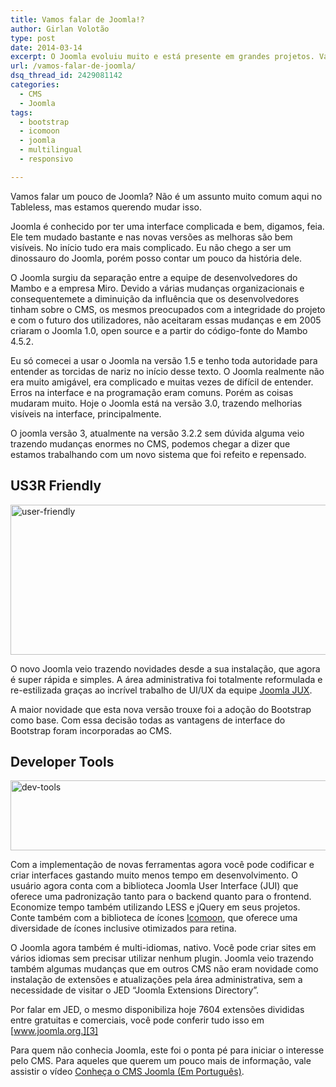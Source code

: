 ```yaml
---
title: Vamos falar de Joomla!?
author: Girlan Volotão
type: post
date: 2014-03-14
excerpt: O Joomla evoluiu muito e está presente em grandes projetos. Vale a pena esquecer as mágoas do passado para conhecê-lo melhor.
url: /vamos-falar-de-joomla/
dsq_thread_id: 2429081142
categories:
  - CMS
  - Joomla
tags:
  - bootstrap
  - icomoon
  - joomla
  - multilingual
  - responsivo

---
```

Vamos falar um pouco de Joomla? Não é um assunto muito comum aqui no Tableless, mas estamos querendo mudar isso.

Joomla é conhecido por ter uma interface complicada e bem, digamos, feia. Ele tem mudado bastante e nas novas versões as melhoras são bem visíveis. No início tudo era mais complicado. Eu não chego a ser um dinossauro do Joomla, porém posso contar um pouco da história dele.

O Joomla surgiu da separação entre a equipe de desenvolvedores do Mambo e a empresa Miro. Devido a várias mudanças organizacionais e consequentemete a diminuição da influência que os desenvolvedores tinham sobre o CMS, os mesmos preocupados com a integridade do projeto e com o futuro dos utilizadores, não aceitaram essas mudanças e em 2005 criaram o Joomla 1.0, open source e a partir do código-fonte do Mambo 4.5.2.

Eu só comecei a usar o Joomla na versão 1.5 e tenho toda autoridade para entender as torcidas de nariz no início desse texto. O Joomla realmente não era muito amigável, era complicado e muitas vezes de difícil de entender. Erros na interface e na programação eram comuns. Porém as coisas mudaram muito. Hoje o Joomla está na versão 3.0, trazendo melhorias visíveis na interface, principalmente.

O joomla versão 3, atualmente na versão 3.2.2 sem dúvida alguma veio trazendo mudanças enormes no CMS, podemos chegar a dizer que estamos trabalhando com um novo sistema que foi refeito e repensado.

## US3R Friendly

<img class="aligncenter size-medium wp-image-41238" alt="user-friendly" src="http://tableless.com.br/uploads/2014/02/user-friendly-588x240.jpg" width="588" height="240" srcset="uploads/2014/02/user-friendly-588x240.jpg 588w, uploads/2014/02/user-friendly-329x134.jpg 329w, uploads/2014/02/user-friendly-660x269.jpg 660w, uploads/2014/02/user-friendly-400x163.jpg 400w, uploads/2014/02/user-friendly.jpg 939w" sizes="(max-width: 588px) 100vw, 588px" />

O novo Joomla veio trazendo novidades desde a sua instalação, que agora é super rápida e simples. A área administrativa foi totalmente reformulada e re-estilizada graças ao incrível trabalho de UI/UX da equipe [Joomla JUX][1].

A maior novidade que esta nova versão trouxe foi a adoção do Bootstrap como base. Com essa decisão todas as vantagens de interface do Bootstrap foram incorporadas ao CMS. 

## Developer Tools

<img class="aligncenter size-medium wp-image-41246" alt="dev-tools" src="http://tableless.com.br/uploads/2014/02/dev-tools-588x112.jpg" width="588" height="112" srcset="uploads/2014/02/dev-tools-588x112.jpg 588w, uploads/2014/02/dev-tools-329x62.jpg 329w, uploads/2014/02/dev-tools-660x126.jpg 660w, uploads/2014/02/dev-tools-400x76.jpg 400w, uploads/2014/02/dev-tools.jpg 940w" sizes="(max-width: 588px) 100vw, 588px" />

Com a implementação de novas ferramentas agora você pode codificar e criar interfaces gastando muito menos tempo em desenvolvimento. O usuário agora conta com a biblioteca Joomla User Interface (JUI) que oferece uma padronização tanto para o backend quanto para o frontend. Economize tempo também utilizando LESS e jQuery em seus projetos. Conte também com a biblioteca de ícones [Icomoon][2], que oferece uma diversidade de ícones inclusive otimizados para retina.

O Joomla agora também é multi-idiomas, nativo. Você pode criar sites em vários idiomas sem precisar utilizar nenhum plugin. Joomla veio trazendo também algumas mudanças que em outros CMS não eram novidade como instalação de extensões e atualizações pela área administrativa, sem a necessidade de visitar o JED “Joomla Extensions Directory”.

Por falar em JED, o mesmo disponibiliza hoje 7604 extensões divididas entre gratuitas e comerciais, você pode conferir tudo isso em [www.joomla.org.][3]

Para quem não conhecia Joomla, este foi o ponta pé para iniciar o interesse pelo CMS. Para aqueles que querem um pouco mais de informação, vale assistir o vídeo <a href="http://www.youtube.com/watch?v=0mTrFu4S3Yk" target="_blank">Conheça o CMS Joomla (Em Português)</a>.

 [1]: http://ux.joomla.org/
 [2]: http://icomoon.io/
 [3]: http://www.joomla.org